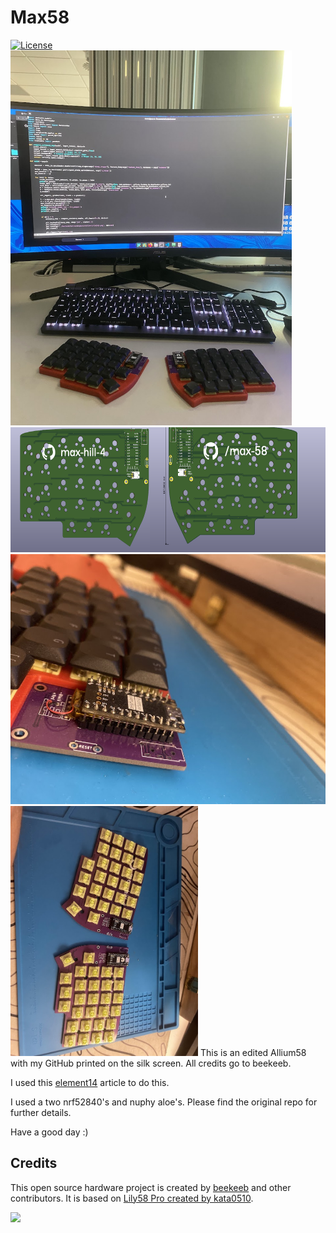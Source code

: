 # Max58

[![License](https://img.shields.io/badge/license-MIT-blue.svg)](/LICENSE)
<img src="docs/IMG_5770.jpg" height=600 />
<img src="docs/image.png" height=200 />
<img src="docs/img1.JPG" height=400 />
<img src="docs/img3.jpg" height=400 />
This is an edited Allium58 with my GitHub printed on the silk screen. All credits go to beekeeb.

I used this [element14](https://community.element14.com/members-area/b/blog/posts/kicad-6---adding-logos-and-graphics-to-a-silkscreen) article to do this.

I used a two nrf52840's and nuphy aloe's.
Please find the original repo for further details.

Have a good day :)

## Credits

This open source hardware project is created by [beekeeb](https://beekeeb.shop) and other contributors. It is based on [Lily58 Pro created by kata0510](https://github.com/kata0510/Lily58/tree/master/Pro).

[<img src="docs/beekeeb.png" height="80" />](https://beekeeb.shop)
